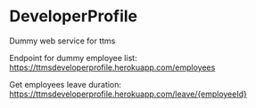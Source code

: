 # DeveloperProfile

Dummy web service for ttms

Endpoint for dummy employee list: https://ttmsdeveloperprofile.herokuapp.com/employees


Get employees leave duration: https://ttmsdeveloperprofile.herokuapp.com/leave/{employeeId}